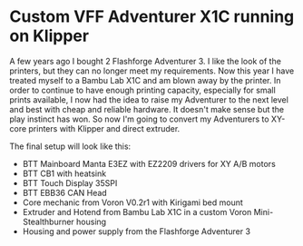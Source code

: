 # Custom VFF Adventurer X1C running on Klipper

A few years ago I bought 2 Flashforge Adventurer 3.  I like the look of the printers, but they can no longer meet my requirements. Now this year I have treated myself to a Bambu Lab X1C and am blown away by the printer. 
In order to continue to have enough printing capacity, especially for small prints available, I now had the idea to raise my Adventurer to the next level and best with cheap and reliable hardware. It doesn't make sense but the play instinct has won. So now I'm going to convert my Adventurers to XY-core printers with Klipper and direct extruder.

The final setup will look like this:
- BTT Mainboard Manta E3EZ with EZ2209 drivers for XY A/B motors
- BTT CB1 with heatsink
- BTT Touch Display 35SPI
- BTT EBB36 CAN Head
- Core mechanic from Voron V0.2r1 with Kirigami bed mount
- Extruder and Hotend from Bambu Lab X1C in a custom Voron Mini-Stealthburner housing
- Housing and power supply from the Flashforge Adventurer 3

